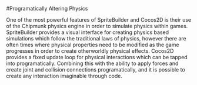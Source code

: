 #Programatically Altering Physics

One of the most powerful features of SpriteBuilder and Cocos2D is their use of the Chipmunk physics engine in order to simulate physics within games.  SpriteBuilder provides a visual interface for creating physics based simulations which follow the traditional laws of physics, however there are often times where physical properties need to be modified as the game progresses in order to create otherworldly physical effects.  Cocos2D provides a fixed update loop for physical interactions which can be tapped into programatically.  Combining this with the ability to apply forces and create joint and collision connections programatically, and it is possible to create any interaction imaginable through code.


